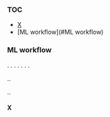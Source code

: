 ### TOC

* [X](#X)
* [ML workflow](#ML workflow)

### ML workflow

.
.
.
.
.
.
.
























..









..

#### <a id="X">X</a>
